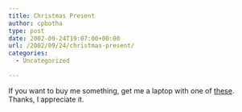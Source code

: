 ```yaml
---
title: Christmas Present
author: cpbotha
type: post
date: 2002-09-24T19:07:00+00:00
url: /2002/09/24/christmas-present/
categories:
  - Uncategorized

---
```

If you want to buy me something, get me a laptop with one of [these][1]. Thanks, I appreciate it.

 [1]: http://mirror.ati.com/technology/hardware/mobilityfgl9000/features.html